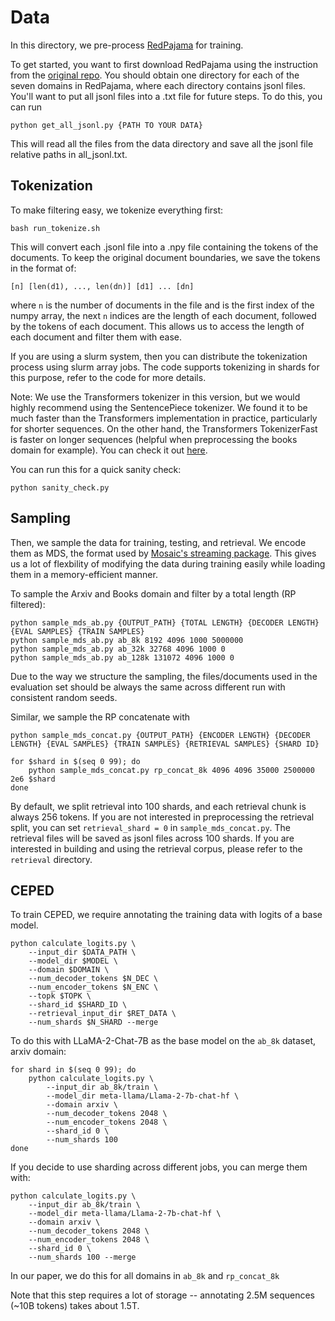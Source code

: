 # Data

In this directory, we pre-process [RedPajama](https://github.com/togethercomputer/RedPajama-Data/tree/rp_v1) for training. 

To get started, you want to first download RedPajama using the instruction from the [original repo](https://github.com/togethercomputer/RedPajama-Data/tree/rp_v1/data_prep).
You should obtain one directory for each of the seven domains in RedPajama, where each directory contains jsonl files.
You'll want to put all jsonl files into a .txt file for future steps.
To do this, you can run 
```
python get_all_jsonl.py {PATH TO YOUR DATA}
```
This will read all the files from the data directory and save all the jsonl file relative paths in all_jsonl.txt.

## Tokenization
To make filtering easy, we tokenize everything first:
```
bash run_tokenize.sh
```
This will convert each .jsonl file into a .npy file containing the tokens of the documents.
To keep the original document boundaries, we save the tokens in the format of:
```
[n] [len(d1), ..., len(dn)] [d1] ... [dn]
```
where `n` is the number of documents in the file and is the first index of the numpy array, the next `n` indices are the length of each document, followed by the tokens of each document.
This allows us to access the length of each document and filter them with ease. 

If you are using a slurm system, then you can distribute the tokenization process using slurm array jobs. 
The code supports tokenizing in shards for this purpose, refer to the code for more details. 

Note: We use the Transformers tokenizer in this version, but we would highly recommend using the SentencePiece tokenizer. 
We found it to be much faster than the Transformers implementation in practice, particularly for shorter sequences.
On the other hand, the Transformers TokenizerFast is faster on longer sequences (helpful when preprocessing the books domain for example). 
You can check it out [here](https://github.com/facebookresearch/llama/blob/main/llama/tokenizer.py).

You can run this for a quick sanity check:
```
python sanity_check.py
```

## Sampling
Then, we sample the data for training, testing, and retrieval. 
We encode them as MDS, the format used by [Mosaic's streaming package](https://docs.mosaicml.com/projects/streaming/en/stable/index.html).
This gives us a lot of flexbility of modifying the data during training easily while loading them in a memory-efficient manner. 

To sample the Arxiv and Books domain and filter by a total length (RP filtered):
```
python sample_mds_ab.py {OUTPUT_PATH} {TOTAL LENGTH} {DECODER LENGTH} {EVAL SAMPLES} {TRAIN SAMPLES}
python sample_mds_ab.py ab_8k 8192 4096 1000 5000000
python sample_mds_ab.py ab_32k 32768 4096 1000 0
python sample_mds_ab.py ab_128k 131072 4096 1000 0
```
Due to the way we structure the sampling, the files/documents used in the evaluation set should be always the same across different run with consistent random seeds.

Similar, we sample the RP concatenate with
```
python sample_mds_concat.py {OUTPUT_PATH} {ENCODER LENGTH} {DECODER LENGTH} {EVAL SAMPLES} {TRAIN SAMPLES} {RETRIEVAL SAMPLES} {SHARD ID}

for $shard in $(seq 0 99); do
    python sample_mds_concat.py rp_concat_8k 4096 4096 35000 2500000 2e6 $shard
done
```
By default, we split retrieval into 100 shards, and each retrieval chunk is always 256 tokens. If you are not interested in preprocessing the retrieval split, you can set `retrieval_shard = 0` in `sample_mds_concat.py`.
The retrieval files will be saved as jsonl files across 100 shards. If you are interested in building and using the retrieval corpus, please refer to the `retrieval` directory.

## CEPED

To train CEPED, we require annotating the training data with logits of a base model.
```
python calculate_logits.py \
    --input_dir $DATA_PATH \
    --model_dir $MODEL \
    --domain $DOMAIN \
    --num_decoder_tokens $N_DEC \
    --num_encoder_tokens $N_ENC \
    --topk $TOPK \
    --shard_id $SHARD_ID \
    --retrieval_input_dir $RET_DATA \
    --num_shards $N_SHARD --merge
```

To do this with LLaMA-2-Chat-7B as the base model on the `ab_8k` dataset, arxiv domain:
```
for shard in $(seq 0 99); do
    python calculate_logits.py \
        --input_dir ab_8k/train \
        --model_dir meta-llama/Llama-2-7b-chat-hf \
        --domain arxiv \
        --num_decoder_tokens 2048 \
        --num_encoder_tokens 2048 \
        --shard_id 0 \
        --num_shards 100
done
```
If you decide to use sharding across different jobs, you can merge them with:
```
python calculate_logits.py \
    --input_dir ab_8k/train \
    --model_dir meta-llama/Llama-2-7b-chat-hf \
    --domain arxiv \
    --num_decoder_tokens 2048 \
    --num_encoder_tokens 2048 \
    --shard_id 0 \
    --num_shards 100 --merge
```
In our paper, we do this for all domains in `ab_8k` and `rp_concat_8k`

Note that this step requires a lot of storage -- annotating 2.5M sequences (~10B tokens) takes about 1.5T.
